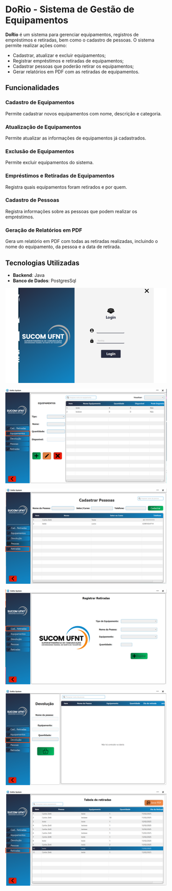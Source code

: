 # DoRio - Sistema de Gestão de Equipamentos

**DoRio** é um sistema para gerenciar equipamentos, registros de empréstimos e retiradas, bem como o cadastro de pessoas. O sistema permite realizar ações como:

- Cadastrar, atualizar e excluir equipamentos;
- Registrar empréstimos e retiradas de equipamentos;
- Cadastrar pessoas que poderão retirar os equipamentos;
- Gerar relatórios em PDF com as retiradas de equipamentos.

## Funcionalidades

### Cadastro de Equipamentos
Permite cadastrar novos equipamentos com nome, descrição e categoria.

### Atualização de Equipamentos
Permite atualizar as informações de equipamentos já cadastrados.

### Exclusão de Equipamentos
Permite excluir equipamentos do sistema.

### Empréstimos e Retiradas de Equipamentos
Registra quais equipamentos foram retirados e por quem.

### Cadastro de Pessoas
Registra informações sobre as pessoas que podem realizar os empréstimos.

### Geração de Relatórios em PDF
Gera um relatório em PDF com todas as retiradas realizadas, incluindo o nome do equipamento, da pessoa e a data de retirada.

## Tecnologias Utilizadas

- **Backend**: Java
- **Banco de Dados**: PostgresSql

![Tela](https://github.com/carloszetti10/DoRio/blob/main/src/main/resources/img/icons/1.png)

![Tela](https://github.com/carloszetti10/DoRio/blob/main/src/main/resources/img/icons/2.png)

![Tela](https://github.com/carloszetti10/DoRio/blob/main/src/main/resources/img/icons/3.png)

![Tela](https://github.com/carloszetti10/DoRio/blob/main/src/main/resources/img/icons/4.png)

![Tela](https://github.com/carloszetti10/DoRio/blob/main/src/main/resources/img/icons/5.png)

![Tela](https://github.com/carloszetti10/DoRio/blob/main/src/main/resources/img/icons/6.png)



